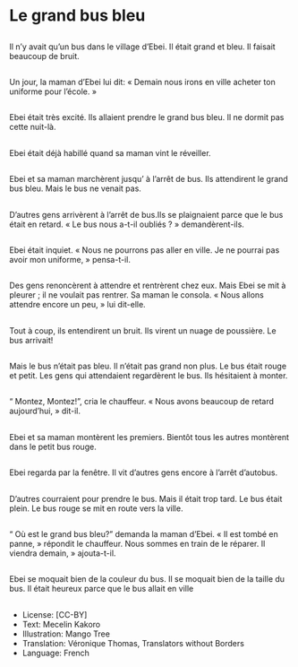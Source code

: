 # Le grand bus bleu

##
Il n’y avait qu’un bus
dans le village d’Ebei.
Il était grand et bleu.
Il faisait beaucoup de
bruit.

##
Un jour, la maman
d’Ebei lui dit: « Demain
nous irons en ville
acheter ton uniforme
pour l’école. »

##
Ebei était très excité.
Ils allaient prendre le
grand bus bleu.
Il ne dormit pas cette
nuit-là.

##
Ebei était déjà habillé
quand sa maman vint le
réveiller.

##
Ebei et sa maman
marchèrent jusqu’ à
l’arrêt de bus.
Ils attendirent le grand
bus bleu.
Mais le bus ne venait
pas.

##
D’autres gens
arrivèrent à l’arrêt de
bus.Ils se plaignaient
parce que le bus était
en retard.
« Le bus nous a-t-il
oubliés ? »
demandèrent-ils.

##
Ebei était inquiet.
« Nous ne pourrons pas
aller en ville. Je ne
pourrai pas avoir mon
uniforme, » pensa-t-il.

##
Des gens renoncèrent à
attendre et rentrèrent
chez eux.
Mais Ebei se mit à
pleurer ; il ne voulait
pas rentrer. Sa maman
le consola. « Nous
allons attendre encore
un peu, » lui dit-elle.

##
Tout à coup, ils
entendirent un bruit.
Ils virent un nuage de
poussière.
Le bus arrivait!

##
Mais le bus n’était pas
bleu. Il n’était pas
grand non plus.
Le bus était rouge et
petit.
Les gens qui
attendaient regardèrent
le bus.
Ils hésitaient à monter.

##
“ Montez, Montez!”, cria
le chauffeur.
« Nous avons beaucoup
de retard aujourd’hui, »
dit-il.

##
Ebei et sa maman
montèrent les premiers.
Bientôt tous les autres
montèrent dans le petit
bus rouge.

##
Ebei regarda par la
fenêtre. Il vit d’autres
gens encore à l’arrêt
d’autobus.

##
D’autres courraient
pour prendre le bus.
Mais il était trop tard.
Le bus était plein.
Le bus rouge se mit en
route vers la ville.

##
“ Où est le grand bus bleu?”
demanda la maman d’Ebei. « Il est
tombé en panne, » répondit le
chauffeur. Nous sommes en train
de le réparer. Il viendra demain, »
ajouta-t-il.

##
Ebei se moquait bien de
la couleur du bus.
Il se moquait bien de la
taille du bus.
Il était heureux parce
que le bus allait en ville

##
* License: [CC-BY]
* Text: Mecelin Kakoro
* Illustration: Mango Tree
* Translation: Véronique Thomas, Translators without Borders
* Language: French
